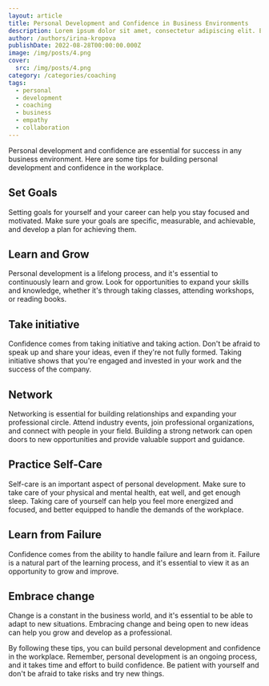 ```yaml
---
layout: article
title: Personal Development and Confidence in Business Environments
description: Lorem ipsum dolor sit amet, consectetur adipiscing elit. Et nemo nimium beatus est; Idemne, quod iucunde? Duo Reges constructio interrete. At iamdecimum annum in spelunca iacet.
author: /authors/irina-kropova
publishDate: 2022-08-28T00:00:00.000Z
image: /img/posts/4.png
cover:
  src: /img/posts/4.png
category: /categories/coaching
tags:
  - personal
  - development
  - coaching
  - business
  - empathy
  - collaboration
---  
```


Personal development and confidence are essential for success in any business environment. Here are some tips for building personal development and confidence in the workplace.

## Set Goals
Setting goals for yourself and your career can help you stay focused and motivated. Make sure your goals are specific, measurable, and achievable, and develop a plan for achieving them.

## Learn and Grow
Personal development is a lifelong process, and it's essential to continuously learn and grow. Look for opportunities to expand your skills and knowledge, whether it's through taking classes, attending workshops, or reading books.

## Take initiative
Confidence comes from taking initiative and taking action. Don't be afraid to speak up and share your ideas, even if they're not fully formed. Taking initiative shows that you're engaged and invested in your work and the success of the company.

## Network
Networking is essential for building relationships and expanding your professional circle. Attend industry events, join professional organizations, and connect with people in your field. Building a strong network can open doors to new opportunities and provide valuable support and guidance.

## Practice Self-Care
Self-care is an important aspect of personal development. Make sure to take care of your physical and mental health, eat well, and get enough sleep. Taking care of yourself can help you feel more energized and focused, and better equipped to handle the demands of the workplace.

## Learn from Failure
Confidence comes from the ability to handle failure and learn from it. Failure is a natural part of the learning process, and it's essential to view it as an opportunity to grow and improve.

## Embrace change
Change is a constant in the business world, and it's essential to be able to adapt to new situations. Embracing change and being open to new ideas can help you grow and develop as a professional.

By following these tips, you can build personal development and confidence in the workplace. Remember, personal development is an ongoing process, and it takes time and effort to build confidence. Be patient with yourself and don't be afraid to take risks and try new things.

